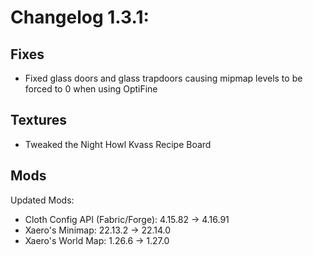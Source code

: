 # Changelog 1.3.1:

## Fixes
- Fixed glass doors and glass trapdoors causing mipmap levels to be forced to 0 when using OptiFine

## Textures
- Tweaked the Night Howl Kvass Recipe Board

## Mods
Updated Mods:
- Cloth Config API (Fabric/Forge): 4.15.82 -> 4.16.91
- Xaero's Minimap: 22.13.2 -> 22.14.0
- Xaero's World Map: 1.26.6 -> 1.27.0
